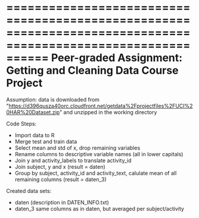 ==============================================================================================================
Peer-graded Assignment: Getting and Cleaning Data Course Project
==============================================================================================================

Assumption: data is downloaded from 
              "https://d396qusza40orc.cloudfront.net/getdata%2Fprojectfiles%2FUCI%20HAR%20Dataset.zip"
            and unzipped in the working directory

Code Steps:
- Import data to R
- Merge test and train data
- Select mean and std of x, drop remaining variables
- Rename columns to descriptive variable names (all in lower capitals)
- Join y and activity_labels to translate activity_id
- Join subject, y and x  (result = daten)
- Group by subject, activity_id and activity_text, calulate mean of all remaining columns (result = daten_3)

Created data sets:
- daten         (description in DATEN_INFO.txt)
- daten_3	same columns as in daten, but averaged per subject/activity


